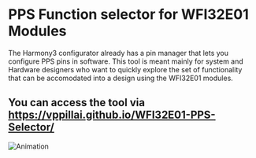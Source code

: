 # PPS Function selector for WFI32E01 Modules

The Harmony3 configurator already has a pin manager that lets you configure PPS pins in software. This tool is meant mainly for system and Hardware designers who want to quickly explore the set of functionality that can be accomodated into a design using the WFI32E01 modules. 

## You can access the tool via https://vppillai.github.io/WFI32E01-PPS-Selector/

![Animation](https://user-images.githubusercontent.com/3634378/121315242-c8840400-c925-11eb-8317-a94730578c8f.gif)
